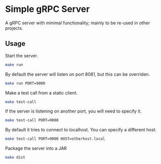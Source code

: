 # Simple gRPC Server

A gRPC server with minimal functionality; mainly to be re-used in other 
projects.


## Usage

Start the server.
```bash
make run
```

By default the server will listen on port 8081, but this can be overriden.
```bash
make run PORT=9000
```

Make a test call from a static client.
```bash
make test-call
```

If the server is listening on another port, you will need to specify it.
```bash
make test-call PORT=9000
```

By default it tries to connect to localhost. You can specify a different host.
```bash
make test-call PORT=9000 HOST=otherhost.local
```

Package the server into a JAR
```bash
make dist
```